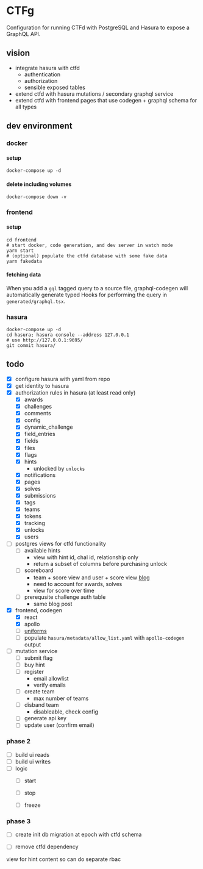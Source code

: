 # CTFg

Configuration for running CTFd with PostgreSQL and Hasura to expose a GraphQL API.

## vision
* integrate hasura with ctfd
  * authentication
  * authorization
  * sensible exposed tables
* extend ctfd with hasura mutations / secondary graphql service
* extend ctfd with frontend pages that use codegen + graphql schema for all types

## dev environment
### docker
#### setup
```
docker-compose up -d
```
#### delete including volumes
```
docker-compose down -v
```
### frontend
#### setup
```
cd frontend
# start docker, code generation, and dev server in watch mode
yarn start 
# (optional) populate the ctfd database with some fake data
yarn fakedata
```
#### fetching data
When you add a `gql` tagged query to a source file, graphql-codegen will automatically generate typed Hooks for performing the query in `generated/graphql.tsx`.


### hasura
```
docker-compose up -d
cd hasura; hasura console --address 127.0.0.1
# use http://127.0.0.1:9695/    
git commit hasura/
```

## todo
* [x] configure hasura with yaml from repo
* [x] get identity to hasura
* [x] authorization rules in hasura (at least read only)
  * [x] awards
  * [x] challenges
  * [x] comments
  * [x] config
  * [x] dynamic_challenge
  * [x] field_entries
  * [x] fields
  * [x] files
  * [x] flags
  * [x] hints
    * unlocked by `unlocks`
  * [x] notifications
  * [x] pages
  * [x] solves
  * [x] submissions
  * [x] tags
  * [x] teams
  * [x] tokens
  * [x] tracking
  * [x] unlocks
  * [x] users
* [ ] postgres views for ctfd functionality
  * [ ] available hints
    * view with hint id, chal id, relationship only
    * return a subset of columns before purchasing unlock
  * [ ] scoreboard
    * team + score view and user + score view [blog](https://hasura.io/blog/hasura-authorization-system-through-examples/#:~:text=view%20raw-,flatten-roles.sql,-hosted%20with%20%E2%9D%A4%20by)
    * need to account for awards, solves
    * view for score over time
  * [ ] prerequsite challenge auth table
    * same blog post
* [x] frontend, codegen
  * [x] react
  * [x] apollo
  * [ ] [uniforms](https://uniforms.tools/docs/api-bridges#graphqlbridge)
  * [ ] populate `hasura/metadata/allow_list.yaml` with `apollo-codegen` output
* [ ] mutation service
  * [ ] submit flag
  * [ ] buy hint
  * [ ] register
    * email allowlist
    * verify emails
  * [ ] create team
    * max number of teams
  * [ ] disband team
    * disableable, check config
  * [ ] generate api key
  * [ ] update user (confirm email)

### phase 2
* [ ] build ui reads
* [ ] build ui writes
* [ ] logic
  * [ ] start
  * [ ] stop
  * [ ] freeze


### phase 3
* [ ] create init db migration at epoch with ctfd schema
* [ ] remove ctfd dependency








view for hint content so can do separate rbac